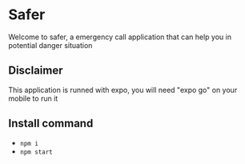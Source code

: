 # Safer
 Welcome to safer, a emergency call application that can help you in potential danger situation
## Disclaimer
 This application is runned with expo, you will need "expo go" on your mobile to run it
## Install command

- ```npm i```
- ```npm start```
